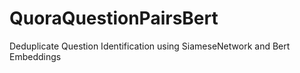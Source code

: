 # QuoraQuestionPairsBert
Deduplicate Question Identification using SiameseNetwork and Bert Embeddings
